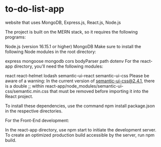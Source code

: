# to-do-list-app
website that uses MongoDB, Express.js, React.js, Node.js

The project is built on the MERN stack, so it requires the following programs:

Node.js (version 16.15.1 or higher)
MongoDB
Make sure to install the following Node modules in the root directory:

express
mongoose
mongodb
cors
bodyParser
path
dotenv
For the react-app directory, you'll need the following modules:

react
react-helmet
lodash
semantic-ui-react
semantic-ui-css
Please be aware of a warning: In the current version of semantic-ui-css@2.4.1, there is a double ;; within react-app/node_modules/semantic-ui-css/semantic.min.css that must be removed before importing it into the React project.

To install these dependencies, use the command npm install package.json in the respective directories.

For the Front-End development:

In the react-app directory, use npm start to initiate the development server.
To create an optimized production build accessible by the server, run npm build.
